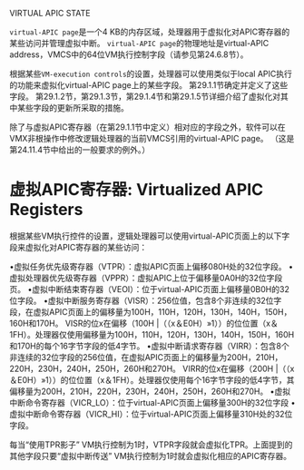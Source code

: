 
VIRTUAL APIC STATE

`virtual-APIC page`是一个4 KB的内存区域，处理器用于虚拟化对APIC寄存器的某些访问并管理虚拟中断。 `virtual-APIC page`的物理地址是virtual-APIC address，VMCS中的64位VM执行控制字段（请参见第24.6.8节）。

根据某些`VM-execution controls`的设置，处理器可以使用类似于local APIC执行的功能来虚拟化virtual-APIC page上的某些字段。 第29.1.1节确定并定义了这些字段。 第29.1.2节，第29.1.3节，第29.1.4节和第29.1.5节详细介绍了虚拟化对其中某些字段的更新所采取的措施。

除了与虚拟APIC寄存器（在第29.1.1节中定义）相对应的字段之外，软件可以在VMX非根操作中修改逻辑处理器的当前VMCS引用的virtual-APIC page。 （这是第24.11.4节中给出的一般要求的例外。）

# 虚拟APIC寄存器: Virtualized APIC Registers

根据某些VM执行控件的设置，逻辑处理器可以使用virtual-APIC页面上的以下字段来虚拟化对APIC寄存器的某些访问：

•虚拟任务优先级寄存器（VTPR）：虚拟APIC页面上偏移080H处的32位字段。
•虚拟处理器优先级寄存器（VPPR）：虚拟APIC上位于偏移量0A0H的32位字段
页。
•虚拟中断结束寄存器（VEOI）：位于virtual-APIC页面上偏移量0B0H的32位字段。
•虚拟中断服务寄存器（VISR）：256位值，包含8个非连续的32位字段，在虚拟APIC页面上的偏移量为100H，110H，120H，130H，140H，150H，160H和170H。 VISR的位x在偏移（100H |（（x＆E0H）»1））的位位置（x＆1FH）。处理器仅使用偏移量为100H，110H，120H，130H，140H，150H，160H和170H的每个16字节字段的低4字节。
•虚拟中断请求寄存器（VIRR）：包含8个非连续的32位字段的256位值，在虚拟APIC页面上的偏移量为200H，210H，220H，230H，240H，250H，260H和270H。 VIRR的位x在偏移（200H |（（x＆E0H）»1））的位位置（x＆1FH）。处理器仅使用每个16字节字段的低4字节，其偏移量为200H，210H，220H，230H，240H，250H，260H和270H。
•虚拟中断命令寄存器（VICR_LO）：位于virtual-APIC页面上偏移量300H的32位字段
•虚拟中断命令寄存器（VICR_HI）：位于virtual-APIC页面上偏移量310H处的32位字段。

每当“使用TPR影子” VM执行控制为1时，VTPR字段就会虚拟化TPR。上面提到的其他字段只要“虚拟中断传送” VM执行控制为1时就会虚拟化相应的APIC寄存器。